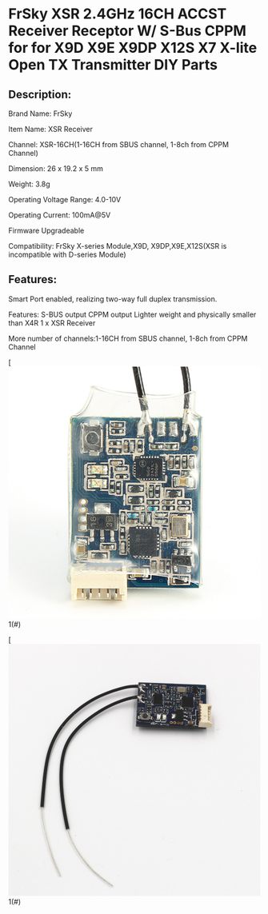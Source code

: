# FrSky XSR 2.4GHz 16CH ACCST Receiver Receptor W/ S-Bus CPPM for for X9D X9E X9DP X12S X7 X-lite Open TX Transmitter DIY Parts

## Description:

Brand Name: FrSky

Item Name: XSR Receiver

Channel: XSR-16CH(1-16CH from SBUS channel, 1-8ch from CPPM Channel)

Dimension: 26 x 19.2 x 5 mm

Weight: 3.8g

Operating Voltage Range: 4.0-10V

Operating Current: 100mA@5V

Firmware Upgradeable

Compatibility: FrSky X-series Module,X9D, X9DP,X9E,X12S(XSR is incompatible with D-series Module)

## Features:

Smart Port enabled, realizing two-way full duplex transmission.

Features: S-BUS output CPPM output Lighter weight and physically smaller than X4R 1 x XSR Receiver

More number of channels:1-16CH from SBUS channel, 1-8ch from CPPM Channel


[![](figura1.jpg)1(#)

[![](figura2.jpg)1(#)
